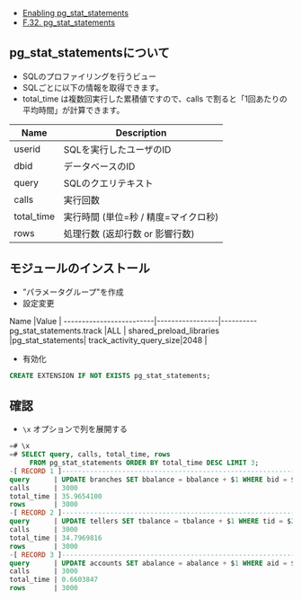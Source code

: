 - [Enabling pg_stat_statements](https://pganalyze.com/docs/install/amazon_rds/01_configure_rds_instance)
- [F.32. pg_stat_statements
](https://www.postgresql.jp/document/9.1/html/pgstatstatements.html)

## pg_stat_statementsについて

- SQLのプロファイリングを行うビュー
- SQLごとに以下の情報を取得できます。
- total_time は複数回実行した累積値ですので、calls で割ると「1回あたりの平均時間」が計算できます。

Name   | Description
-------|--------------------------
userid | SQLを実行したユーザのID
dbid   | データベースのID
query  | SQLのクエリテキスト
calls  | 実行回数
total_time | 実行時間 (単位=秒 / 精度=マイクロ秒)
rows | 処理行数 (返却行数 or 影響行数)


## モジュールのインストール

- ”パラメータグループ"を作成
- 設定変更


Name	                   |Value             |
-------------------------|-----------------|----------
pg_stat_statements.track |ALL               |
shared_preload_libraries |pg_stat_statements|
track_activity_query_size|2048	            |

- 有効化

~~~sql
CREATE EXTENSION IF NOT EXISTS pg_stat_statements;
~~~


## 確認


- `\x` オプションで列を展開する

~~~sql
=# \x
=# SELECT query, calls, total_time, rows
     FROM pg_stat_statements ORDER BY total_time DESC LIMIT 3;
-[ RECORD 1 ]------------------------------------------------------------
query      | UPDATE branches SET bbalance = bbalance + $1 WHERE bid = $2;
calls      | 3000
total_time | 35.9654100
rows       | 3000
-[ RECORD 2 ]------------------------------------------------------------
query      | UPDATE tellers SET tbalance = tbalance + $1 WHERE tid = $2;
calls      | 3000
total_time | 34.7969816
rows       | 3000
-[ RECORD 3 ]------------------------------------------------------------
query      | UPDATE accounts SET abalance = abalance + $1 WHERE aid = $2;
calls      | 3000
total_time | 0.6603847
rows       | 3000
~~~
